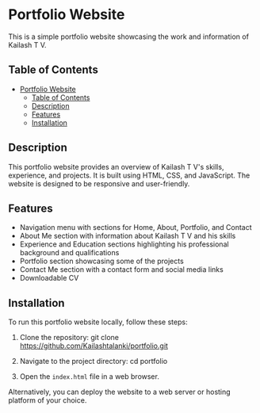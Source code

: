 # Portfolio Website

This is a simple portfolio website showcasing the work and information of Kailash T V.
## Table of Contents

- [Portfolio Website](#portfolio-website)
  - [Table of Contents](#table-of-contents)
  - [Description](#description)
  - [Features](#features)
  - [Installation](#installation)

## Description

This portfolio website provides an overview of Kailash T V's skills, experience, and projects. It is built using HTML, CSS, and JavaScript. The website is designed to be responsive and user-friendly.

## Features

- Navigation menu with sections for Home, About, Portfolio, and Contact
- About Me section with information about Kailash T V and his skills
- Experience and Education sections highlighting his professional background and qualifications
- Portfolio section showcasing some of the projects
- Contact Me section with a contact form and social media links
- Downloadable CV

## Installation

To run this portfolio website locally, follow these steps:

1. Clone the repository:
git clone https://github.com/Kailashtalanki/portfolio.git


2. Navigate to the project directory:
cd portfolio


3. Open the `index.html` file in a web browser.

Alternatively, you can deploy the website to a web server or hosting platform of your choice.
